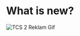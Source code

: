 # What is new?

![TCS 2 Reklam Gif](https://github.com/Traslox/Traslox/assets/107253054/ebb548a1-131e-4ea1-9a75-6d44d9ec7f56)


<!---
Traslox/Traslox is a ✨ special ✨ repository because its `README.md` (this file) appears on your GitHub profile.
You can click the Preview link to take a look at your changes.
--->
